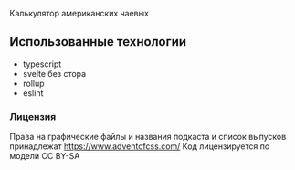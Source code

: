 Калькулятор американских чаевых

## Использованные технологии

* typescript
* svelte без стора
* rollup
* eslint


### Лицензия

Права на графические файлы и названия подкаста и список выпусков принадлежат https://www.adventofcss.com/
Код лицензируется по модели CC BY-SA
